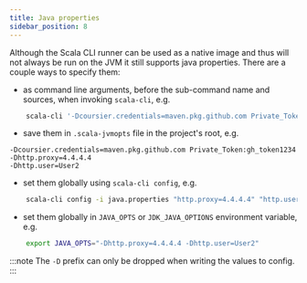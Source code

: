 ```yaml
---
title: Java properties
sidebar_position: 8
---
```


Although the Scala CLI runner can be used as a native image and thus will not always be run on the JVM it still supports java properties.
There are a couple ways to specify them:
- as command line arguments, before the sub-command name and sources, when invoking `scala-cli`, e.g.
```bash ignore
    scala-cli '-Dcoursier.credentials=maven.pkg.github.com Private_Token:gh_token1234' run .
```
- save them in `.scala-jvmopts` file in the project's root, e.g.
```text
-Dcoursier.credentials=maven.pkg.github.com Private_Token:gh_token1234
-Dhttp.proxy=4.4.4.4
-Dhttp.user=User2
```
- set them globally using `scala-cli config`, e.g. 
```bash ignore
    scala-cli config -i java.properties "http.proxy=4.4.4.4" "http.user=User2" "coursier.credentials=..."
```
- set them globally in `JAVA_OPTS` or `JDK_JAVA_OPTIONS` environment variable, e.g. 
```bash ignore
    export JAVA_OPTS="-Dhttp.proxy=4.4.4.4 -Dhttp.user=User2"
```

:::note
The `-D` prefix can only be dropped when writing the values to config.
:::